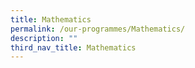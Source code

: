 ```yaml
---
title: Mathematics
permalink: /our-programmes/Mathematics/
description: ""
third_nav_title: Mathematics
---
```

